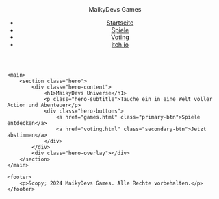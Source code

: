 
<html lang="de">
<head>
    <meta charset="UTF-8">
    <meta name="viewport" content="width=device-width, initial-scale=1.0">
    <title>MaikyDevs Games</title>
    <link rel="stylesheet" href="style.css">
</head>
<body>
    <header>
        <nav>
            <div class="logo">MaikyDevs Games</div>
            <ul>
                <li><a href="index.html">Startseite</a></li>
                <li><a href="games.html">Spiele</a></li>
                <li><a href="voting.html">Voting</a></li>
                <li><a href="https://maikydevs.itch.io/">itch.io</a></li>
            </ul>
        </nav>
    </header>

    <main>
        <section class="hero">
            <div class="hero-content">
                <h1>MaikyDevs Universe</h1>
                <p class="hero-subtitle">Tauche ein in eine Welt voller Action und Abenteuer</p>
                <div class="hero-buttons">
                    <a href="games.html" class="primary-btn">Spiele entdecken</a>
                    <a href="voting.html" class="secondary-btn">Jetzt abstimmen</a>
                </div>
            </div>
            <div class="hero-overlay"></div>
        </section>
    </main>

    <footer>
        <p>&copy; 2024 MaikyDevs Games. Alle Rechte vorbehalten.</p>
    </footer>
</body>
</html>
